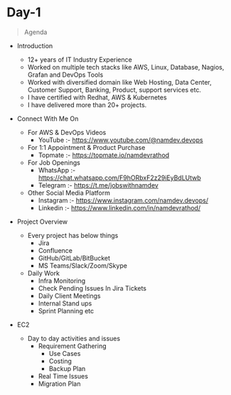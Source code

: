 # Day-1
> Agenda
 - Introduction
    - 12+ years of IT Industry Experience
    - Worked on multiple tech stacks like AWS, Linux, Database, Nagios, Grafan and DevOps Tools
    - Worked with diversified domain like Web Hosting, Data Center, Customer Support, Banking, Product, support services etc.
    - I have certified with Redhat, AWS & Kubernetes
    - I have delivered more than 20+ projects. 
    
 - Connect With Me On
    - For AWS & DevOps Videos
        - YouTube :- https://www.youtube.com/@namdev.devops
    - For 1:1 Appointment & Product Purchase
        - Topmate :- https://topmate.io/namdevrathod
    - For Job Openings
        - WhatsApp :- https://chat.whatsapp.com/F9hORbxF2z29iEyBdLUtwb
        - Telegram :- https://t.me/jobswithnamdev
    - Other Social Media Platform
        - Instagram :- https://www.instagram.com/namdev.devops/
        - Linkedin :- https://www.linkedin.com/in/namdevrathod/
             
 - Project Overview
    - Every project has below things
        - Jira 
        - Confluence
        - GitHub/GitLab/BitBucket
        - MS Teams/Slack/Zoom/Skype
    - Daily Work
        - Infra Monitoring
        - Check Pending Issues In Jira Tickets
        - Daily Client Meetings
        - Internal Stand ups
        - Sprint Planning etc

 - EC2
    - Day to day activities and issues
        - Requirement Gathering
            - Use Cases
            - Costing 
            - Backup Plan
        - Real Time Issues
        - Migration Plan
